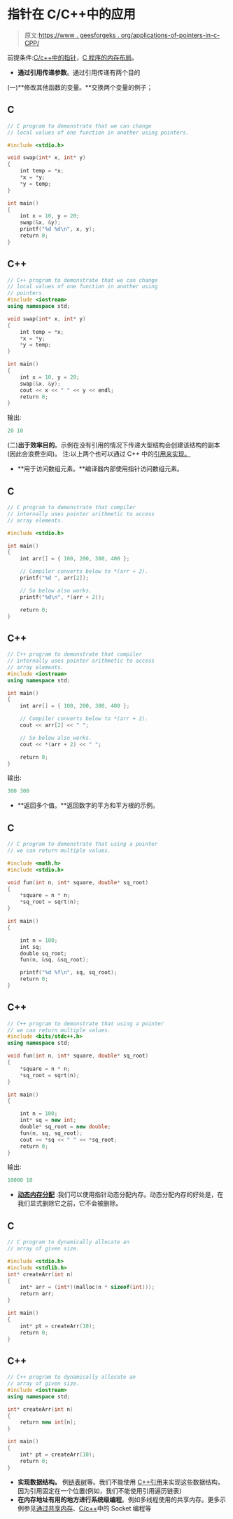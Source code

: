 # 指针在 C/C++中的应用

> 原文:[https://www . geesforgeks . org/applications-of-pointers-in-c-CPP/](https://www.geeksforgeeks.org/applications-of-pointers-in-c-cpp/)

前提条件:[C/c++中的指针](https://www.geeksforgeeks.org/pointers-in-c-and-c-set-1-introduction-arithmetic-and-array/)，[C 程序的内存布局](https://www.geeksforgeeks.org/memory-layout-of-c-program/)。

*   **通过引用传递参数**。通过引用传递有两个目的

(一)**修改其他函数的变量。**交换两个变量的例子；

## C

```cpp
// C program to demonstrate that we can change
// local values of one function in another using pointers.

#include <stdio.h>

void swap(int* x, int* y)
{
    int temp = *x;
    *x = *y;
    *y = temp;
}

int main()
{
    int x = 10, y = 20;
    swap(&x, &y);
    printf("%d %d\n", x, y);
    return 0;
}
```

## C++

```cpp
// C++ program to demonstrate that we can change
// local values of one function in another using
// pointers.
#include <iostream>
using namespace std;

void swap(int* x, int* y)
{
    int temp = *x;
    *x = *y;
    *y = temp;
}

int main()
{
    int x = 10, y = 20;
    swap(&x, &y);
    cout << x << " " << y << endl;
    return 0;
}
```

输出:

```cpp
20 10
```

(二)**出于效率目的**。示例在没有引用的情况下传递大型结构会创建该结构的副本(因此会浪费空间)。
注:以上两个也可以通过 C++ 中的[引用来实现。](https://www.geeksforgeeks.org/references-in-c/) 

*   **用于访问数组元素。**编译器内部使用指针访问数组元素。

## C

```cpp
// C program to demonstrate that compiler
// internally uses pointer arithmetic to access
// array elements.

#include <stdio.h>

int main()
{
    int arr[] = { 100, 200, 300, 400 };

    // Compiler converts below to *(arr + 2).
    printf("%d ", arr[2]);

    // So below also works.
    printf("%d\n", *(arr + 2));

    return 0;
}
```

## C++

```cpp
// C++ program to demonstrate that compiler
// internally uses pointer arithmetic to access
// array elements.
#include <iostream>
using namespace std;

int main()
{
    int arr[] = { 100, 200, 300, 400 };

    // Compiler converts below to *(arr + 2).
    cout << arr[2] << " ";

    // So below also works.
    cout << *(arr + 2) << " ";

    return 0;
}
```

输出:

```cpp
300 300
```

*   **返回多个值。**返回数字的平方和平方根的示例。

## C

```cpp
// C program to demonstrate that using a pointer
// we can return multiple values.

#include <math.h>
#include <stdio.h>

void fun(int n, int* square, double* sq_root)
{
    *square = n * n;
    *sq_root = sqrt(n);
}

int main()
{

    int n = 100;
    int sq;
    double sq_root;
    fun(n, &sq, &sq_root);

    printf("%d %f\n", sq, sq_root);
    return 0;
}
```

## C++

```cpp
// C++ program to demonstrate that using a pointer
// we can return multiple values.
#include <bits/stdc++.h>
using namespace std;

void fun(int n, int* square, double* sq_root)
{
    *square = n * n;
    *sq_root = sqrt(n);
}

int main()
{

    int n = 100;
    int* sq = new int;
    double* sq_root = new double;
    fun(n, sq, sq_root);
    cout << *sq << " " << *sq_root;
    return 0;
}
```

输出:

```cpp
10000 10
```

*   [**动态内存分配**](https://www.geeksforgeeks.org/dynamic-memory-allocation-in-c-using-malloc-calloc-free-and-realloc/) :我们可以使用指针动态分配内存。动态分配内存的好处是，在我们显式删除它之前，它不会被删除。

## C

```cpp
// C program to dynamically allocate an
// array of given size.

#include <stdio.h>
#include <stdlib.h>
int* createArr(int n)
{
    int* arr = (int*)(malloc(n * sizeof(int)));
    return arr;
}

int main()
{
    int* pt = createArr(10);
    return 0;
}
```

## C++

```cpp
// C++ program to dynamically allocate an
// array of given size.
#include <iostream>
using namespace std;

int* createArr(int n)
{
    return new int[n];
}

int main()
{
    int* pt = createArr(10);
    return 0;
}
```

*   **实现数据结构。**
    例[链表](https://www.geeksforgeeks.org/data-structures/linked-list/)[树](https://www.geeksforgeeks.org/binary-tree-data-structure/)等。我们不能使用 [C++引用](https://www.geeksforgeeks.org/references-in-c/)来实现这些数据结构，因为引用固定在一个位置(例如，我们不能使用引用遍历链表)
*   **在内存地址有用的地方进行系统级编程**。例如多线程使用的共享内存。更多示例参见[通过共享内存](https://www.geeksforgeeks.org/ipc-shared-memory/)、[C/c++](https://www.geeksforgeeks.org/socket-programming-in-cc-handling-multiple-clients-on-server-without-multi-threading/)中的 Socket 编程等
